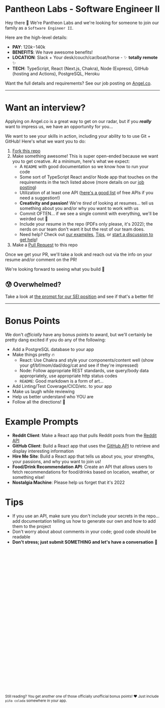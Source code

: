 # Pantheon Labs - Software Engineer II

Hey there 👋 We're Pantheon Labs and we're looking for someone to join our family as a `Software Engineer II`.

Here are the high-level details:
- **PAY**: $120k-$140k
- **BENEFITS**: We have awesome benefits!
- **LOCATION**: Slack + Your desk/couch/car/boat/horse - ✨ **totally remote** ✨
- **TECH**: TypeScript, React (Next.js, Chakra), Node (Express), GitHub (hosting and Actions), PostgreSQL, Heroku

Want the full details and requirements? See our job posting on [Angel.co](https://angel.co/l/2wyRAn).

---

# Want an interview?
Applying on Angel.co is a great way to get on our radar, but if you **_really_** want to impress us, we have an opportunity for you...

We want to see your skills in action, including your ability to to use Git + GitHub! Here's what we want you to do:
1. [Fork this repo](https://docs.github.com/en/get-started/quickstart/fork-a-repo)
1. Make something awesome! This is super open-ended because we want you to get creative. At a minimum, here's what we expect:
    - A `README` with good documentation so we know how to run your code
    - Some sort of TypeScript React and/or Node app that touches on the requirements in the tech listed above (more details on our [job posting](https://angel.co/l/2wyRAn))
    - Utilization of at least one API ([here's a good list](https://github.com/public-apis/public-apis) of free APIs if you need a suggestion!)
    - **Creativity and passion!** We're _tired_ of looking at resumes... tell us something about you and/or why you want to work with us
    - Commit OFTEN... if we see a single commit with everything, we'll be weirded out 🤔
    - Include your resume in the repo (PDFs only please, it's 2022); the nerds on our team don't want it but the rest of our team does.
    - Need help? Check out [our examples](#example-prompts), [Tips](#tips), or [start a discussion to get help](https://github.com/Pantheon-Labs/Careers-SE1/discussions/new?category=get-help)!
1. Make a [Pull Request](https://docs.github.com/en/pull-requests/collaborating-with-pull-requests/proposing-changes-to-your-work-with-pull-requests/about-pull-requests) to this repo

Once we get your PR, we'll take a look and reach out via the info on your resume and/or comment on the PR!

We're looking forward to seeing what you build 💙

## 😰 Overwhelmed?
Take a look at [the prompt for our SEI position](https://github.com/Pantheon-Labs/Software-Engineer-I/blob/main/PROMPT.md#pantheon-labs---software-engineer-i) and see if that's a better fit!

---

# Bonus Points
We don't _officially_ have any bonus points to award, but we'll certainly be pretty dang excited if you do any of the following:
- Add a PostgreSQL database to your app
- Make things pretty 🔥
    - React: Use Chakra and style your components/content well (show your gf/bf/mom/dad/dog/cat and see if they're impressed)
    - Node: Follow appropriate REST standards, use query/body data appropriately, use appropriate http status codes
    - `README`: Good markdown is a form of art...
- Add Linting/Test Coverage/CICD/etc. to your app
- Make us laugh while reviewing
- Help us better understand who YOU are
- Follow all the directions! 🎉

# Example Prompts
- **Reddit Client**: Make a React app that pulls Reddit posts from the [Reddit API](https://www.reddit.com/dev/api/)
- **GitHub Client**: Build a React app that uses the [GitHub API](https://docs.github.com/en/rest) to retrieve and display interesting information
- **Hire Me Site**: Build a React app that tells us about you, your strengths, your passions, and why you want to join us!
- **Food/Drink Recommendation API**: Create an API that allows users to fetch recommendations for food/drinks based on location, weather, or something else!
- **Nostalgia Machine**: Please help us forget that it's 2022

# Tips
- If you use an API, make sure you don't include your secrets in the repo... add documentation telling us how to generate our own and how to add them to the project
- Don't worry about about comments in your code; good code should be readable
- **Don't stress; just submit SOMETHING and let's have a conversation** 🙂

</br></br></br></br></br></br></br></br></br></br></br></br></br></br></br></br></br></br></br></br></br></br></br></br></br></br></br>

<sub>Still reading? You get another one of those officially unofficial bonus points! ❤️ Just include `piña colada` somewhere in your app.</sub>
